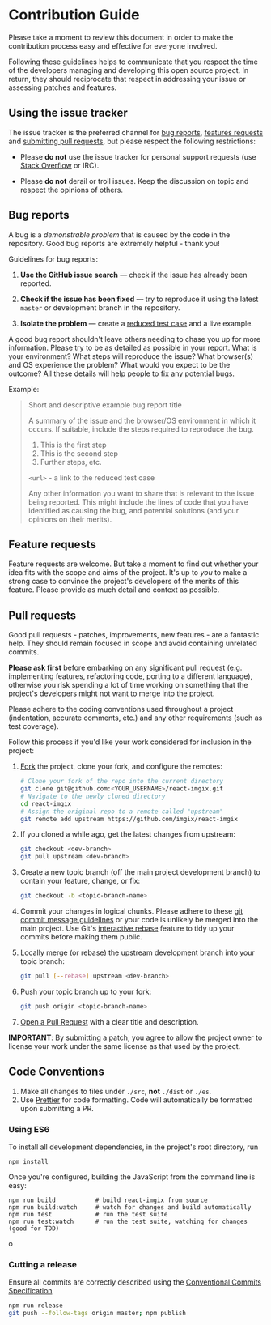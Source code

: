 # Contribution Guide

Please take a moment to review this document in order to make the contribution
process easy and effective for everyone involved.

Following these guidelines helps to communicate that you respect the time of
the developers managing and developing this open source project. In return,
they should reciprocate that respect in addressing your issue or assessing
patches and features.

## Using the issue tracker

The issue tracker is the preferred channel for [bug reports](#bugs),
[features requests](#features) and [submitting pull
requests](#pull-requests), but please respect the following restrictions:

- Please **do not** use the issue tracker for personal support requests (use
  [Stack Overflow](http://stackoverflow.com) or IRC).

- Please **do not** derail or troll issues. Keep the discussion on topic and
  respect the opinions of others.

<a name="bugs"></a>

## Bug reports

A bug is a _demonstrable problem_ that is caused by the code in the repository.
Good bug reports are extremely helpful - thank you!

Guidelines for bug reports:

1.  **Use the GitHub issue search** &mdash; check if the issue has already been
    reported.

2.  **Check if the issue has been fixed** &mdash; try to reproduce it using the
    latest `master` or development branch in the repository.

3.  **Isolate the problem** &mdash; create a [reduced test
    case](http://css-tricks.com/6263-reduced-test-cases/) and a live example.

A good bug report shouldn't leave others needing to chase you up for more
information. Please try to be as detailed as possible in your report. What is
your environment? What steps will reproduce the issue? What browser(s) and OS
experience the problem? What would you expect to be the outcome? All these
details will help people to fix any potential bugs.

Example:

> Short and descriptive example bug report title
>
> A summary of the issue and the browser/OS environment in which it occurs. If
> suitable, include the steps required to reproduce the bug.
>
> 1.  This is the first step
> 2.  This is the second step
> 3.  Further steps, etc.
>
> `<url>` - a link to the reduced test case
>
> Any other information you want to share that is relevant to the issue being
> reported. This might include the lines of code that you have identified as
> causing the bug, and potential solutions (and your opinions on their
> merits).

<a name="features"></a>

## Feature requests

Feature requests are welcome. But take a moment to find out whether your idea
fits with the scope and aims of the project. It's up to _you_ to make a strong
case to convince the project's developers of the merits of this feature. Please
provide as much detail and context as possible.

<a name="pull-requests"></a>

## Pull requests

Good pull requests - patches, improvements, new features - are a fantastic
help. They should remain focused in scope and avoid containing unrelated
commits.

**Please ask first** before embarking on any significant pull request (e.g.
implementing features, refactoring code, porting to a different language),
otherwise you risk spending a lot of time working on something that the
project's developers might not want to merge into the project.

Please adhere to the coding conventions used throughout a project (indentation,
accurate comments, etc.) and any other requirements (such as test coverage).

Follow this process if you'd like your work considered for inclusion in the
project:

1.  [Fork](http://help.github.com/fork-a-repo/) the project, clone your fork,
    and configure the remotes:

    ```bash
    # Clone your fork of the repo into the current directory
    git clone git@github.com:<YOUR_USERNAME>/react-imgix.git
    # Navigate to the newly cloned directory
    cd react-imgix
    # Assign the original repo to a remote called "upstream"
    git remote add upstream https://github.com/imgix/react-imgix
    ```

2.  If you cloned a while ago, get the latest changes from upstream:

    ```bash
    git checkout <dev-branch>
    git pull upstream <dev-branch>
    ```

3.  Create a new topic branch (off the main project development branch) to
    contain your feature, change, or fix:

    ```bash
    git checkout -b <topic-branch-name>
    ```

4.  Commit your changes in logical chunks. Please adhere to these [git commit
    message guidelines](http://tbaggery.com/2008/04/19/a-note-about-git-commit-messages.html)
    or your code is unlikely be merged into the main project. Use Git's
    [interactive rebase](https://help.github.com/articles/interactive-rebase)
    feature to tidy up your commits before making them public.

5.  Locally merge (or rebase) the upstream development branch into your topic branch:

    ```bash
    git pull [--rebase] upstream <dev-branch>
    ```

6.  Push your topic branch up to your fork:

    ```bash
    git push origin <topic-branch-name>
    ```

7.  [Open a Pull Request](https://help.github.com/articles/using-pull-requests/)
    with a clear title and description.

**IMPORTANT**: By submitting a patch, you agree to allow the project owner to
license your work under the same license as that used by the project.

<a name="pull-requests"></a>

## Code Conventions

1.  Make all changes to files under `./src`, **not** `./dist` or `./es`.
2.  Use [Prettier](https://prettier.io/) for code formatting. Code will automatically be formatted upon submitting a PR.

### Using ES6

To install all development dependencies, in the project's root directory, run

```
npm install
```

Once you're configured, building the JavaScript from the command line is easy:

```
npm run build   		# build react-imgix from source
npm run build:watch		# watch for changes and build automatically
npm run test 			# run the test suite
npm run test:watch		# run the test suite, watching for changes (good for TDD)
```

o

### Cutting a release

Ensure all commits are correctly described using the [Conventional Commits Specification](https://conventionalcommits.org/)

```sh
npm run release
git push --follow-tags origin master; npm publish
```
